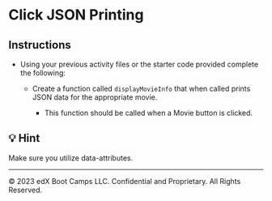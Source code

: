 # Click JSON Printing

## Instructions

- Using your previous activity files or the starter code provided complete the following:

  - Create a function called `displayMovieInfo` that when called prints JSON data for the appropriate movie.

    - This function should be called when a Movie button is clicked.

## 💡 Hint

Make sure you utilize data-attributes.

---

© 2023 edX Boot Camps LLC. Confidential and Proprietary. All Rights Reserved.
